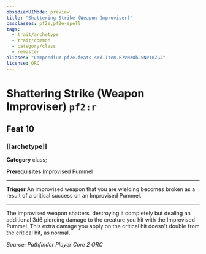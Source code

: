```yaml
---
obsidianUIMode: preview
title: "Shattering Strike (Weapon Improviser)"
cssclasses: pf2e,pf2e-spell
tags:
  - trait/archetype
  - trait/common
  - category/class
  - remaster
aliases: "Compendium.pf2e.feats-srd.Item.B7VMXObJSNVI0ZGJ"
license: ORC
---
```

# Shattering Strike (Weapon Improviser) `pf2:r`
## Feat 10
### [[archetype]]

**Category** class; 



**Prerequisites** Improvised Pummel
* * *
**Trigger** An improvised weapon that you are wielding becomes broken as a result of a critical success on an Improvised Pummel.

* * *

The improvised weapon shatters, destroying it completely but dealing an additional 3d6 piercing damage to the creature you hit with the Improvised Pummel. This extra damage you apply on the critical hit doesn't double from the critical hit, as normal.

*Source: Pathfinder Player Core 2*
*ORC*